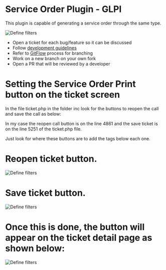 # Service Order Plugin - GLPI
This plugin is capable of generating a service order through the same type.

![Define filters](http://suporte.passaromarron.com.br:86/glpi/github/screen.PNG)

* Open a ticket for each bug/feature so it can be discussed
* Follow [development guidelines](http://glpi-developer-documentation.readthedocs.io/en/latest/plugins/index.html)
* Refer to [GitFlow](http://git-flow.readthedocs.io/) process for branching
* Work on a new branch on your own fork
* Open a PR that will be reviewed by a developer

# Setting the Service Order Print button on the ticket screen

In the file ticket.php in the folder inc look for the buttons to reopen the call and save the call as below:

In my case the reopen call button is on the line 4861 and the save ticket is on the line 5251 of the ticket.php file.

Just look for where these buttons are to add the tags below each one.

# Reopen ticket button.

![Define filters](http://suporte.passaromarron.com.br:86/glpi/github/1.PNG)

# Save ticket button.

![Define filters](http://suporte.passaromarron.com.br:86/glpi/github/2.PNG)

# Once this is done, the button will appear on the ticket detail page as shown below:

![Define filters](http://suporte.passaromarron.com.br:86/glpi/github/3.PNG)
